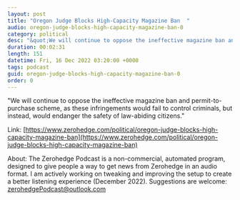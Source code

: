 ```yaml
---
layout: post
title: "Oregon Judge Blocks High-Capacity Magazine Ban  "
audio: oregon-judge-blocks-high-capacity-magazine-ban-0
category: political
desc: "&quot;We will continue to oppose the ineffective magazine ban and permit-to-purchase scheme, as these infringements would fail to control criminals, but instead, would endanger the safety of law-abiding citizens.&quot;"
duration: 00:02:31
length: 151
datetime: Fri, 16 Dec 2022 03:20:00 +0000
tags: podcast
guid: oregon-judge-blocks-high-capacity-magazine-ban-0
order: 0
---
```

&quot;We will continue to oppose the ineffective magazine ban and permit-to-purchase scheme, as these infringements would fail to control criminals, but instead, would endanger the safety of law-abiding citizens.&quot;

Link: [https://www.zerohedge.com/political/oregon-judge-blocks-high-capacity-magazine-ban](https://www.zerohedge.com/political/oregon-judge-blocks-high-capacity-magazine-ban)

About: The Zerohedge Podcast is a non-commercial, automated program, designed to give people a way to get news from Zerohedge in an audio format.  I am actively working on tweaking and improving the setup to create a better listening experience (December 2022).  Suggestions are welcome: [zerohedgePodcast@outlook.com](mailto:zerohedgePodcast@outlook.com)